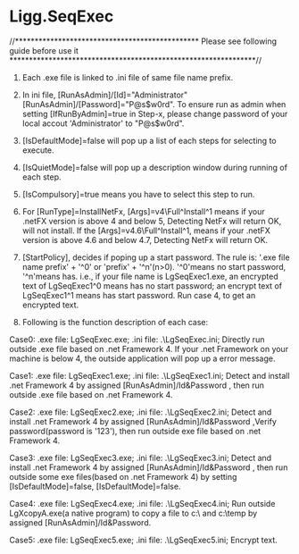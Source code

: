 # Ligg.SeqExec

//*********************************************** Please see following guide before use it ***************************************************************//


1. Each .exe file is linked to .ini file of same file name prefix. 

2. In ini file, [RunAsAdmin]/[Id]="Administrator"  [RunAsAdmin]/[Password]="P@s$w0rd". 
To ensure run as admin when setting [IfRunByAdmin]=true in Step-x, please change  password of your local accout 'Administrator' to  "P@s$w0rd".

3. [IsDefaultMode]=false will pop up a list of each steps for selecting to execute.

4. [IsQuietMode]=false will pop up a description window during running of each step.

5. [IsCompulsory]=true means you have to select this step to run. 

6. For [RunType]=InstallNetFx, [Args]=v4\Full^Install^1 means if your .netFX version is above 4 and below 5, Detecting NetFx will return OK, will not install. 
   If the  [Args]=v4.6\Full^Install^1, means if your .netFX version is above 4.6 and below 4.7, Detecting NetFx will return OK.

7. [StartPolicy], decides if poping up a start password. The rule is: '.exe file name prefix' + '^0' or 'prefix' + '^n'(n>0). '^0'means no start password, '^n'means has.
   i.e., if your file name is LgSeqExec1.exe, an encrypted text of LgSeqExec1^0 means has no start password; an encrypt text of LgSeqExec1^1 means has start password.
   Run case 4, to get an encrypted text.
 
8. Following is the function description of each case:

Case0: .exe file: LgSeqExec.exe; .ini file: .\LgSeqExec.ini; Directly run outside .exe file based on .net Framework 4. If your .net Framework on your machine is below 4, the outside application will pop up a error message.

Case1: .exe file: LgSeqExec1.exe; .ini file: .\LgSeqExec1.ini; Detect and install .net Framework 4 by assigned [RunAsAdmin]/Id&Password , then run outside .exe file based on .net Framework 4. 

Case2: .exe file: LgSeqExec2.exe; .ini file: .\LgSeqExec2.ini; Detect and install .net Framework 4 by assigned [RunAsAdmin]/Id&Password ,Verify password(password is '123'), then run outside exe file based on .net Framework 4. 

Case3: .exe file: LgSeqExec3.exe; .ini file: .\LgSeqExec3.ini; Detect and install .net Framework 4 by assigned [RunAsAdmin]/Id&Password , then run outside some exe files(based on .net Framework 4) by setting [IsDefaultMode]=false, [IsDefaultMode]=false.
	
Case4: .exe file: LgSeqExec4.exe; .ini file: .\LgSeqExec4.ini; Run outside LgXcopyA.exe(a native program) to copy a file to c:\ and c:\temp by assigned [RunAsAdmin]/Id&Password.  

Case5: .exe file: LgSeqExec5.exe; .ini file: .\LgSeqExec5.ini; Encrypt text.
